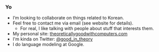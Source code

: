 ### Yo
- I’m looking to collaborate on things related to Korean.
- Feel free to contact me via email (see website for details).
  - For real, I like talking with people about stuff that interests them.
- My personal site: [theoreticallygoodwithcomputers.com](https://theoreticallygoodwithcomputers.com)
- I'm kinda on Twitter: [@good_in_theory](https://twitter.com/good_in_theory)
- I do language modeling at Google.
<!--
**mcognetta/mcognetta** is a ✨ _special_ ✨ repository because its `README.md` (this file) appears on your GitHub profile.

Here are some ideas to get you started:

- 🔭 I’m currently working on ...
- 🌱 I’m currently learning ...
- 👯 I’m looking to collaborate on ...
- 🤔 I’m looking for help with ...
- 💬 Ask me about ...
- 📫 How to reach me: ...
- 😄 Pronouns: ...
- ⚡ Fun fact: ...
-->
